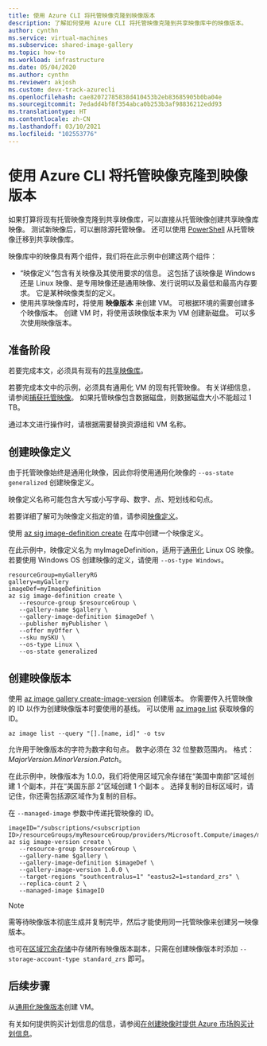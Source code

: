 ```yaml
---
title: 使用 Azure CLI 将托管映像克隆到映像版本
description: 了解如何使用 Azure CLI 将托管映像克隆到共享映像库中的映像版本。
author: cynthn
ms.service: virtual-machines
ms.subservice: shared-image-gallery
ms.topic: how-to
ms.workload: infrastructure
ms.date: 05/04/2020
ms.author: cynthn
ms.reviewer: akjosh
ms.custom: devx-track-azurecli
ms.openlocfilehash: cae82072785838d410453b2eb83685905b0ba04e
ms.sourcegitcommit: 7edadd4bf8f354abca0b253b3af98836212edd93
ms.translationtype: HT
ms.contentlocale: zh-CN
ms.lasthandoff: 03/10/2021
ms.locfileid: "102553776"
---
```

# <a name="clone-a-managed-image-to-an-image-version-using-the-azure-cli"></a>使用 Azure CLI 将托管映像克隆到映像版本
如果打算将现有托管映像克隆到共享映像库，可以直接从托管映像创建共享映像库映像。 测试新映像后，可以删除源托管映像。 还可以使用 [PowerShell](image-version-managed-image-powershell.md) 从托管映像迁移到共享映像库。

映像库中的映像具有两个组件，我们将在此示例中创建这两个组件：
- “映像定义”包含有关映像及其使用要求的信息。 这包括了该映像是 Windows 还是 Linux 映像、是专用映像还是通用映像、发行说明以及最低和最高内存要求。 它是某种映像类型的定义。 
- 使用共享映像库时，将使用 **映像版本** 来创建 VM。 可根据环境的需要创建多个映像版本。 创建 VM 时，将使用该映像版本来为 VM 创建新磁盘。 可以多次使用映像版本。


## <a name="before-you-begin"></a>准备阶段

若要完成本文，必须具有现有的[共享映像库](shared-images-cli.md)。 

若要完成本文中的示例，必须具有通用化 VM 的现有托管映像。 有关详细信息，请参阅[捕获托管映像](./linux/capture-image.md)。 如果托管映像包含数据磁盘，则数据磁盘大小不能超过 1 TB。

通过本文进行操作时，请根据需要替换资源组和 VM 名称。



## <a name="create-an-image-definition"></a>创建映像定义

由于托管映像始终是通用化映像，因此你将使用通用化映像的 `--os-state generalized` 创建映像定义。

映像定义名称可能包含大写或小写字母、数字、点、短划线和句点。 

若要详细了解可为映像定义指定的值，请参阅[映像定义](./shared-image-galleries.md#image-definitions)。

使用 [az sig image-definition create](/cli/azure/sig/image-definition#az-sig-image-definition-create) 在库中创建一个映像定义。

在此示例中，映像定义名为 myImageDefinition，适用于[通用化](./shared-image-galleries.md#generalized-and-specialized-images) Linux OS 映像。 若要使用 Windows OS 创建映像的定义，请使用 `--os-type Windows`。 

```azurecli-interactive 
resourceGroup=myGalleryRG
gallery=myGallery
imageDef=myImageDefinition
az sig image-definition create \
   --resource-group $resourceGroup \
   --gallery-name $gallery \
   --gallery-image-definition $imageDef \
   --publisher myPublisher \
   --offer myOffer \
   --sku mySKU \
   --os-type Linux \
   --os-state generalized
```


## <a name="create-the-image-version"></a>创建映像版本

使用 [az image gallery create-image-version](/cli/azure/sig/image-version#az-sig-image-version-create) 创建版本。 你需要传入托管映像的 ID 以作为创建映像版本时要使用的基线。 可以使用 [az image list](/cli/azure/image?view#az-image-list) 获取映像的 ID。 

```azurecli-interactive
az image list --query "[].[name, id]" -o tsv
```

允许用于映像版本的字符为数字和句点。 数字必须在 32 位整数范围内。 格式：*MajorVersion*.*MinorVersion*.*Patch*。

在此示例中，映像版本为 1.0.0，我们将使用区域冗余存储在“美国中南部”区域创建 1 个副本，并在“美国东部 2”区域创建 1 个副本  。 选择复制的目标区域时，请记住，你还需包括源区域作为复制的目标。

在 `--managed-image` 参数中传递托管映像的 ID。


```azurecli-interactive 
imageID="/subscriptions/<subscription ID>/resourceGroups/myResourceGroup/providers/Microsoft.Compute/images/myImage"
az sig image-version create \
   --resource-group $resourceGroup \
   --gallery-name $gallery \
   --gallery-image-definition $imageDef \
   --gallery-image-version 1.0.0 \
   --target-regions "southcentralus=1" "eastus2=1=standard_zrs" \
   --replica-count 2 \
   --managed-image $imageID
```

> [!NOTE]
> 需等待映像版本彻底生成并复制完毕，然后才能使用同一托管映像来创建另一映像版本。
>
> 也可在[区域冗余存储](../storage/common/storage-redundancy.md)中存储所有映像版本副本，只需在创建映像版本时添加 `--storage-account-type standard_zrs` 即可。
>

## <a name="next-steps"></a>后续步骤

从[通用化映像版本](vm-generalized-image-version-cli.md)创建 VM。

有关如何提供购买计划信息的信息，请参阅[在创建映像时提供 Azure 市场购买计划信息](marketplace-images.md)。